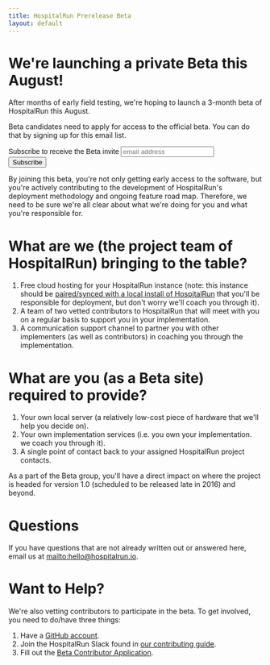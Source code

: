 ```yaml
---
title: HospitalRun Prerelease Beta
layout: default
---
```


# We're launching a private Beta this August!

After months of early field testing, we're hoping to launch a 3-month beta of HospitalRun this August.

Beta candidates need to apply for access to the official beta. You can do that by signing up for this email list.

<!-- Begin MailChimp Signup Form -->
<link href="//cdn-images.mailchimp.com/embedcode/horizontal-slim-10_7.css" rel="stylesheet" type="text/css">
<style type="text/css">
	#mc_embed_signup{ clear:left; font:14px Helvetica,Arial,sans-serif; width:100%;}
	/* Add your own MailChimp form style overrides in your site stylesheet or in this style block.
	   We recommend moving this block and the preceding CSS link to the HEAD of your HTML file. */
</style>
<div id="mc_embed_signup">
<form action="//hospitalrun.us13.list-manage.com/subscribe/post?u=b2206ca51af3900756274184b&amp;id=d86a8451fb" method="post" id="mc-embedded-subscribe-form" name="mc-embedded-subscribe-form" class="validate" target="_blank" novalidate>
    <div id="mc_embed_signup_scroll">
	<label for="mce-EMAIL">Subscribe to receive the Beta invite</label>
	<input type="email" value="" name="EMAIL" class="email" id="mce-EMAIL" placeholder="email address" required>
    <!-- real people should not fill this in and expect good things - do not remove this or risk form bot signups-->
    <div style="position: absolute; left: -5000px;" aria-hidden="true"><input type="text" name="b_b2206ca51af3900756274184b_d86a8451fb" tabindex="-1" value=""></div>
    <div class="clear"><input type="submit" value="Subscribe" name="subscribe" id="mc-embedded-subscribe" class="button"></div>
    </div>
</form>
</div>

<!--End mc_embed_signup-->

By joining this beta, you're not only getting early access to the software, but you're actively contributing to the development of HospitalRun's deployment methodology and ongoing feature road map. Therefore, we need to be sure we're all clear about what we're doing for you and what you're responsible for.

# What are we (the project team of HospitalRun) bringing to the table?

1. Free cloud hosting for your HospitalRun instance (note: this instance should be [paired/synced with a local install of HospitalRun](/img/HospitalRun_deployment.jpeg) that you'll be responsible for deployment, but don't worry we'll coach you through it).
2. A team of two vetted contributors to HospitalRun that will meet with you on a regular basis to support you in your implementation.
3. A communication support channel to partner you with other implementers (as well as contributors) in coaching you through the implementation.

# What are you (as a Beta site) required to provide?

1. Your own local server (a relatively low-cost piece of hardware that we'll help you decide on).
2. Your own implementation services (i.e. you own your implementation. we coach you through it).
3. A single point of contact back to your assigned HospitalRun project contacts.

As a part of the Beta group, you'll have a direct impact on where the project is headed for version 1.0 (scheduled to be released late in 2016) and beyond.

# Questions

If you have questions that are not already written out or answered here, email us at <mailto:hello@hospitalrun.io>.

# Want to Help?

We're also vetting contributors to participate in the beta. To get involved, you need to do/have three things:

1. Have a [GitHub account](http://github.com).
2. Join the HospitalRun Slack found in [our contributing guide](https://github.com/hospitalrun/hospitalrun-frontend/blob/master/.github/CONTRIBUTING.md).
3. Fill out the [Beta Contributor Application](http://goo.gl/forms/kqEF8dCmSdFrQvd93).
